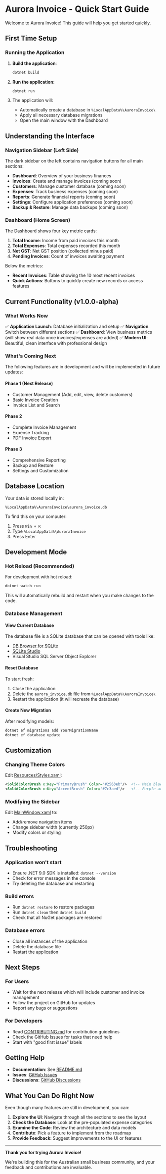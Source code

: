 # Aurora Invoice - Quick Start Guide

Welcome to Aurora Invoice! This guide will help you get started quickly.

## First Time Setup

### Running the Application

1. **Build the application**:
   ```bash
   dotnet build
   ```

2. **Run the application**:
   ```bash
   dotnet run
   ```

3. The application will:
   - Automatically create a database in `%LocalAppData%\AuroraInvoice\`
   - Apply all necessary database migrations
   - Open the main window with the Dashboard

## Understanding the Interface

### Navigation Sidebar (Left Side)

The dark sidebar on the left contains navigation buttons for all main sections:

- **Dashboard**: Overview of your business finances
- **Invoices**: Create and manage invoices (coming soon)
- **Customers**: Manage customer database (coming soon)
- **Expenses**: Track business expenses (coming soon)
- **Reports**: Generate financial reports (coming soon)
- **Settings**: Configure application preferences (coming soon)
- **Backup & Restore**: Manage data backups (coming soon)

### Dashboard (Home Screen)

The Dashboard shows four key metric cards:

1. **Total Income**: Income from paid invoices this month
2. **Total Expenses**: Total expenses recorded this month
3. **Net GST**: Net GST position (collected minus paid)
4. **Pending Invoices**: Count of invoices awaiting payment

Below the metrics:
- **Recent Invoices**: Table showing the 10 most recent invoices
- **Quick Actions**: Buttons to quickly create new records or access features

## Current Functionality (v1.0.0-alpha)

### What Works Now

✅ **Application Launch**: Database initialization and setup
✅ **Navigation**: Switch between different sections
✅ **Dashboard**: View business metrics (will show real data once invoices/expenses are added)
✅ **Modern UI**: Beautiful, clean interface with professional design

### What's Coming Next

The following features are in development and will be implemented in future updates:

#### Phase 1 (Next Release)
- Customer Management (Add, edit, view, delete customers)
- Basic Invoice Creation
- Invoice List and Search

#### Phase 2
- Complete Invoice Management
- Expense Tracking
- PDF Invoice Export

#### Phase 3
- Comprehensive Reporting
- Backup and Restore
- Settings and Customization

## Database Location

Your data is stored locally in:
```
%LocalAppData%\AuroraInvoice\aurora_invoice.db
```

To find this on your computer:
1. Press `Win + R`
2. Type `%LocalAppData%\AuroraInvoice`
3. Press Enter

## Development Mode

### Hot Reload (Recommended)

For development with hot reload:
```bash
dotnet watch run
```

This will automatically rebuild and restart when you make changes to the code.

### Database Management

#### View Current Database
The database file is a SQLite database that can be opened with tools like:
- [DB Browser for SQLite](https://sqlitebrowser.org/)
- [SQLite Studio](https://sqlitestudio.pl/)
- Visual Studio SQL Server Object Explorer

#### Reset Database
To start fresh:
1. Close the application
2. Delete the `aurora_invoice.db` file from `%LocalAppData%\AuroraInvoice\`
3. Restart the application (it will recreate the database)

#### Create New Migration
After modifying models:
```bash
dotnet ef migrations add YourMigrationName
dotnet ef database update
```

## Customization

### Changing Theme Colors

Edit [Resources/Styles.xaml](Resources/Styles.xaml):

```xml
<SolidColorBrush x:Key="PrimaryBrush" Color="#2563eb"/>  <!-- Main blue -->
<SolidColorBrush x:Key="AccentBrush" Color="#7c3aed"/>   <!-- Purple accent -->
```

### Modifying the Sidebar

Edit [MainWindow.xaml](MainWindow.xaml) to:
- Add/remove navigation items
- Change sidebar width (currently 250px)
- Modify colors or styling

## Troubleshooting

### Application won't start
- Ensure .NET 9.0 SDK is installed: `dotnet --version`
- Check for error messages in the console
- Try deleting the database and restarting

### Build errors
- Run `dotnet restore` to restore packages
- Run `dotnet clean` then `dotnet build`
- Check that all NuGet packages are restored

### Database errors
- Close all instances of the application
- Delete the database file
- Restart the application

## Next Steps

### For Users
- Wait for the next release which will include customer and invoice management
- Follow the project on GitHub for updates
- Report any bugs or suggestions

### For Developers
- Read [CONTRIBUTING.md](CONTRIBUTING.md) for contribution guidelines
- Check the GitHub Issues for tasks that need help
- Start with "good first issue" labels

## Getting Help

- **Documentation**: See [README.md](README.md)
- **Issues**: [GitHub Issues](https://github.com/yourusername/aurora-invoice/issues)
- **Discussions**: [GitHub Discussions](https://github.com/yourusername/aurora-invoice/discussions)

## What You Can Do Right Now

Even though many features are still in development, you can:

1. **Explore the UI**: Navigate through all the sections to see the layout
2. **Check the Database**: Look at the pre-populated expense categories
3. **Examine the Code**: Review the architecture and data models
4. **Contribute**: Pick a feature to implement from the roadmap
5. **Provide Feedback**: Suggest improvements to the UI or features

---

**Thank you for trying Aurora Invoice!**

We're building this for the Australian small business community, and your feedback and contributions are invaluable.
